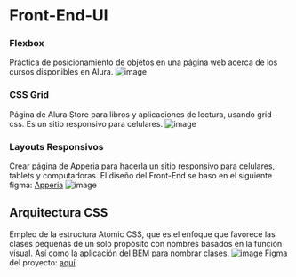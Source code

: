 # Front-End-UI
 ### Flexbox
 Práctica de posicionamiento de objetos en una página web acerca de los cursos disponibles en Alura.
 ![image](https://user-images.githubusercontent.com/101822315/200698702-6628534a-f418-4856-8fdf-f88f90dfcd2f.png)

 ### CSS Grid
 Página de Alura Store para libros y aplicaciones de lectura, usando grid-css. Es un sitio responsivo para celulares.
 ![image](https://user-images.githubusercontent.com/101822315/201534689-852ee625-5494-46aa-894b-500bd9a54666.png)

### Layouts Responsivos
Crear página de Apperia para hacerla un sitio responsivo para celulares, tablets y computadoras. El diseño del Front-End se baso en el siguiente figma:
 [Apperia](https://www.figma.com/file/Cv9OIfwW20qbM2ywcSXOnK/Apeperia-Mobile-First-(inicial)?node-id=0%3A1&t=bKz9MnyhBC595yqr-0)
 ![image](https://user-images.githubusercontent.com/101822315/202878588-834a50a5-de97-450d-a916-7d203073cbd5.png)
 
## Arquitectura CSS
Empleo de la estructura Atomic CSS, que es el enfoque que favorece las clases pequeñas de un solo propósito con nombres basados en la función visual. Así como la aplicación del BEM para nombrar clases. 
![image](https://user-images.githubusercontent.com/101822315/202878515-735dbb09-e833-4dc1-948e-d8f12b75aff4.png)
Figma del proyecto: [aquí](https://www.figma.com/file/ZIZuMVCGh6cE3UQvTbFsuj/alura-bootstrap?node-id=0%3A1)
